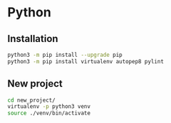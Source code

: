 # Python

## Installation

```bash
python3 -m pip install --upgrade pip
python3 -m pip install virtualenv autopep8 pylint
```

## New project

```bash
cd new_project/
virtualenv -p python3 venv
source ./venv/bin/activate
```

